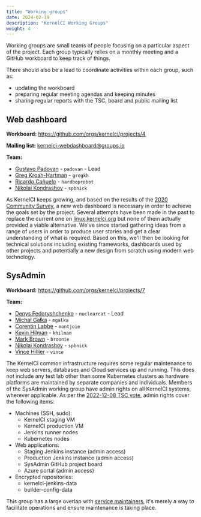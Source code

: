 ```yaml
---
title: "Working groups"
date: 2024-02-19
description: "KernelCI Working Groups"
weight: 4
---
```


Working groups are small teams of people focusing on a particular aspect of the
project.  Each group typically relies on a monthly meeting and a GitHub
workboard to keep track of things.

There should also be a lead to coordinate activities within each group, such
as:

* updating the workboard
* preparing regular meeting agendas and keeping minutes
* sharing regular reports with the TSC, board and public mailing list

## Web dashboard

**Workboard:** https://github.com/orgs/kernelci/projects/4

**Mailing list:** [kernelci-webdashboard@groups.io](mailto:<kernelci-webdashboard@groups.io>)

**Team:**

* [Gustavo Padovan](mailto:<gustavo.padovan@collabora.com>) - `padovan` - Lead
* [Greg Kroah-Hartman](mailto:<gregkh@linuxfoundation.org>) - `gregkh`
* [Ricardo Cañuelo](mailto:<ricardo.canuelo@collabora.com>) - `hardboprobot`
* [Nikolai Kondrashov](mailto:<spbnick@gmail.com>) - `spbnick`

As KernelCI keeps growing, and based on the results of the [2020 Community
Survey](http://localhost:1313/blog/posts/2020/07/09/), a new web dashboard is
necessary in order to achieve the goals set by the project.  Several attempts
have been made in the past to replace the current one on
[linux.kernelci.org](https://linux.kernelci.org) but none of them actually
provided a viable alternative.  We've since started gathering ideas from a
range of users in order to produce user stories and get a clear understanding
of what is required.  Based on this, we'll then be looking for technical
solutions including existing frameworks, dashboards used by other projects and
potentially a new design from scratch using modern web technology.

## SysAdmin

**Workboard:** https://github.com/orgs/kernelci/projects/7

**Team:**

* [Denys Fedoryshchenko](mailto:<denys.f@collabora.com>) - `nuclearcat` - Lead
* [Michał Gałka](mailto:<galka.michal@gmail.com>) - `mgalka`
* [Corentin Labbe](mailto:<clabbe@baylibre.com>) - `montjoie`
* [Kevin Hilman](mailto:<khilman@baylibre.com>) - `khilman`
* [Mark Brown](mailto:<broonie@kernel.org>) - `broonie`
* [Nikolai Kondrashov](mailto:<spbnick@gmail.com>) - `spbnick`
* [Vince Hillier](mailto:<vince@revenni.com>) - `vince`

The KernelCI common infrastructure requires some regular maintenance to keep
web servers, databases and Cloud services up and running.  This does not
include any test lab other than some Kubernetes clusters as hardware platforms
are maintained by separate companies and individuals.  Members of the SysAdmin
working group have admin rights on all KernelCI systems, wherever applicable.
As per the [2022-12-08 TSC vote](/docs/org/tsc/votes/#2022-12-08), admin rights
cover the following items:

* Machines (SSH, sudo):
  * KernelCI staging VM
  * KernelCI production VM
  * Jenkins runner nodes
  * Kubernetes nodes
* Web applications:
  * Staging Jenkins instance (admin access)
  * Production Jenkins instance (admin access)
  * SysAdmin GitHub project board
  * Azure portal (admin access)
* Encrypted repositories:
  * kernelci-jenkins-data
  * builder-config-data

This group has a large overlap with [service
maintainers](tsc/#service-maintainers), it's merely a way to facilitate
operations and ensure maintenance is taking place.
